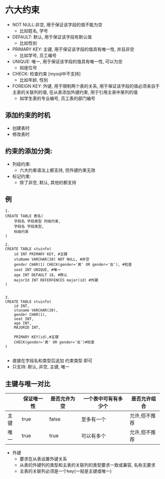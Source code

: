 # 六大约束

+ NOT NULL:非空, 用于保证该字段的值不能为空
  + 比如姓名, 学号
+ DEFAULT: 默认, 用于保证该字段有默认值
  + 比如性别
+ PRIMARY KEY: 主键, 用于保证该字段的值具有唯一性, 并且非空
  + 比如学号, 员工编号
+ UNIQUE: 唯一, 用于保证该字段的值具有唯一性, 可以为空
  + 如座位号
+ CHECK: 检查约束 [mysql中不支持]
  + 比如年龄, 性别
+ FOREIGN KEY: 外键, 用于限制两个表的关系, 用于保证该字段的值必须来自于主表的关联列的值, 在从表添加外键约束, 用于引用主表中某列的值
  + 如学生表的专业编号, 员工表的部门编号



## 添加约束的时机

+ 创建表时
+ 修改表时



## 约束的添加分类:

+ 列级约束:
  + 六大约束语法上都支持, 但外键约束无效
+ 标记约束: 
  + 除了非空, 默认, 其他的都支持



## 例

```
1.
CREATE TABLE 表名(
	字段名 字段类型 列级约束,
	字段名 字段类型,
	标级约束 
)

2.
CREATE TABLE stuinfo(
	id INT PRIMARY KEY, #主键
	stuName VARCHAR(20) NOT NULL, #非空
	gender CHAR(1) CHECK(gender='男' OR gender='女'), #检查
	seat INT UNIQUE, #唯一
	age INT DEFAULT 18, #默认
	majorId INT REFERFENCES major(id) #外键
)


3.
CREATE TABLE stuinfo(
	id INT,
	stuname VARCHAR(20),
	gender CHAR(1),
	seat INT,
	age INT,
	MAJORID INT,
	
	PRIMARY KEY(id),#主键
	CHECK(gender='男' OR gender='女')#检查
)


```

+ 直接在字段名和类型后追加 约束类型 即可
+ 只支持: 默认, 非空, 主键, 唯一

## 主键与唯一对比

|      | 保证唯一性 | 是否允许为空 | 一个表中可有有多少个 | 是否允许组合  |
| ---- | ---------- | ------------ | -------------------- | ------------- |
| 主键 | true       | false        | 至多有一个           | 允许,但不推荐 |
| 唯一 | true       | true         | 可以有多个           | 允许,但不推荐 |

+ 外键
  + 要求在从表设置外键关系
  + 从表的外键列的类型和主表的关联列的类型要求一致或兼容, 名称无要求
  + 主表的关联列必须是一个key(一般是主键或唯一)